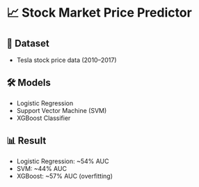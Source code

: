 # 📈 Stock Market Price Predictor

## 📂 Dataset
- Tesla stock price data (2010–2017)  

## 🛠️ Models
- Logistic Regression  
- Support Vector Machine (SVM)  
- XGBoost Classifier  

## 📊 Result
- Logistic Regression: ~54% AUC  
- SVM: ~44% AUC  
- XGBoost: ~57% AUC (overfitting)  




